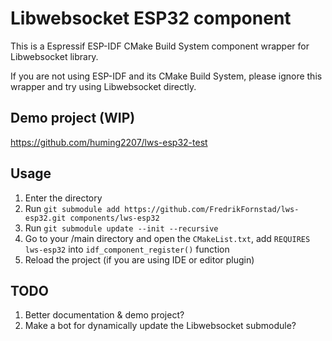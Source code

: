 # Libwebsocket ESP32 component

This is a Espressif ESP-IDF CMake Build System component wrapper for Libwebsocket library. 

If you are not using ESP-IDF and its CMake Build System, please ignore this wrapper and try using Libwebsocket directly.

## Demo project (WIP)

https://github.com/huming2207/lws-esp32-test

## Usage

1. Enter the <esp-idf> directory
2. Run `git submodule add https://github.com/FredrikFornstad/lws-esp32.git components/lws-esp32`
3. Run `git submodule update --init --recursive`
4. Go to your <project>/main directory and open the `CMakeList.txt`, add `REQUIRES lws-esp32` into `idf_component_register()` function
5. Reload the project (if you are using IDE or editor plugin)

## TODO

1. Better documentation & demo project?
2. Make a bot for dynamically update the Libwebsocket submodule?